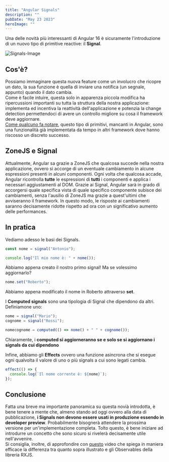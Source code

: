 ```yaml
---
title: "Angular Signals"
description: ""
pubDate: "May 23 2023"
heroImage: ""
---
```


Una delle novità più interessanti di Angular 16 è sicuramente l'introduzione di un nuovo tipo di primitive reactive: il <b>Signal</b>. <br>

![Signals-Image](https://cdn.builder.io/api/v1/image/assets%2FYJIGb4i01jvw0SRdL5Bt%2F7b8ddad9e3d34bb3ab35771d91e13d4d?format=webp&width=2000)

## Cos'è?

Possiamo immaginare questa nuova feature come un involucro che ricopre un dato, la sua funzione è quella di inviare una notifica (un segnale, appunto) quando il dato cambia. <br>
Come è facile intuire, questa solo in apparenza piccola modifica ha ripercussioni importanti su tutta la struttura della nostra applicazione: implementa ed incentiva la reattività dell'applicazione e potenzia la change detection permettendoci di avere un controllo migliore su cosa il framework deve aggiornare. <br>
[Come qualcuno fa notare](https://twitter.com/youyuxi/status/1628214809631293440?lang=it), questo tipo di primitivi, mancanti in Angular, sono una funzionalità già implementata da tempo in altri framework dove hanno riscosso un discreto successo.

## ZoneJS e Signal

Attualmente, Angular sa grazie a ZoneJS che qualcosa succede nella nostra applicazione, ovvero si accorge di un eventuale cambiamento in alcune espressioni presenti in alcuni componenti. Ogni volta che qualcosa accade, Angular ricontrolla **tutte** le espressioni di **tutti** i componenti e applica i necessari aggiustamenti al DOM. Grazie ai Signal, Angular sarà in grado di accorgersi quale specifica vista di quale specifico componente subisce dei cambiamenti, senza l'ausilio di ZoneJS ma grazie a quest'ultimi che avviseranno il framework. In questo modo, le risposte ai cambiamenti saranno decisamente ridotte rispetto ad ora con un significativo aumento delle performances.

## In pratica

Vediamo adesso le basi dei Signals.

```typescript
const nome = signal("Antonio");

console.log("Il mio nome è: " + nome());
```

Abbiamo appena creato il nostro primo signal! Ma se volessimo aggiornarlo?

```typescript
nome.set("Roberto");
```

Abbiamo appena modificato il nome in Roberto attraverso **set**.

I **Computed signals** sono una tipologia di Signal che dipendono da altri. Definiamone uno:

```typescript
nome = signal("Mario");
cognome = signal("Rossi");

nomecognome = computed(() => nome() + " " + cognome());
```

Chiaramente, i **computed si aggiorneranno se e solo se si aggiornano i signals da cui dipendono**

Infine, abbiamo gli **Effects** ovvero una funzione asincrona che si esegue ogni qualvolta il valore di uno o più signals a cui sono legati cambia.

```typescript
effect(() => {
  console.log(`Il nome corrente è: ${nome}`);
});
```

## Conclusione

Fatta una breve ma importante panoramica su questa novià introdotta, è bene tenere a mente che, almeno stando ad oggi ovvero alla data di pubblicazione, **i Signals non devono essere usati in produzione essendo in developer preview**. Probabilmente bisognerà attendere la prossima versione per un'implementazione completa. Tolto questo, è bene iniziare ad introdurre un concetto che sono sicuro si rivelerà decisamente utile nell'avvenire. <br>
Si consiglia, inoltre, di approfondire con [questo](https://www.youtube.com/watch?v=iA6iyoantuo) video che spiega in maniera efficace la differenza tra quanto sopra illustrato e gli Observables della libreria RXJS.

